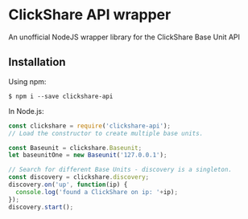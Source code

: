 # ClickShare API wrapper
An unofficial NodeJS wrapper library for the ClickShare Base Unit API

## Installation

Using npm:
```shell
$ npm i --save clickshare-api
```

In Node.js:
```js
const clickshare = require('clickshare-api');
// Load the constructor to create multiple base units.

const Baseunit = clickshare.Baseunit;
let baseunitOne = new Baseunit('127.0.0.1');

// Search for different Base Units - discovery is a singleton.
const discovery = clickshare.discovery;
discovery.on('up', function(ip) {
  console.log('found a ClickShare on ip: '+ip);
});
discovery.start();
```
